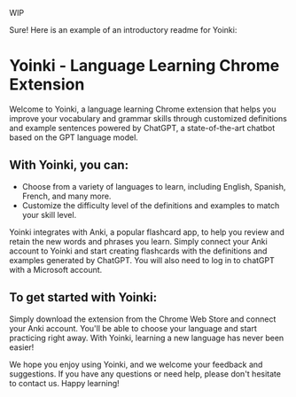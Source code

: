 WIP

Sure! Here is an example of an introductory readme for Yoinki:

# Yoinki - Language Learning Chrome Extension
Welcome to Yoinki, a language learning Chrome extension that helps you improve your vocabulary and grammar skills through customized definitions and example sentences powered by ChatGPT, a state-of-the-art chatbot based on the GPT language model.

## With Yoinki, you can:

- Choose from a variety of languages to learn, including English, Spanish, French, and many more.
- Customize the difficulty level of the definitions and examples to match your skill level.

Yoinki integrates with Anki, a popular flashcard app, to help you review and retain the new words and phrases you learn. Simply connect your Anki account to Yoinki and start creating flashcards with the definitions and examples generated by ChatGPT. You will also need to log in to chatGPT with a Microsoft account.

## To get started with Yoinki:

Simply download the extension from the Chrome Web Store and connect your Anki account. You'll be able to choose your language and start practicing right away. With Yoinki, learning a new language has never been easier!

We hope you enjoy using Yoinki, and we welcome your feedback and suggestions. If you have any questions or need help, please don't hesitate to contact us. Happy learning!
